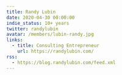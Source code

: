 ```yaml
---
title: Randy Lubin
date: 2020-04-30 00:00:00
indie_status: 10+ years
twitter: randylubin
avatar: /members/lubin-randy.jpg
links:
  - title: Consulting Entrepreneur
    url: https://randylubin.com/
rss:
  - https://blog.randylubin.com/feed.xml
---
```

